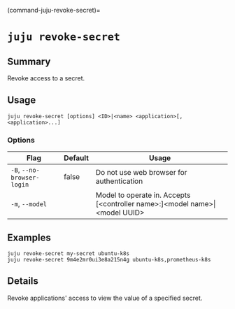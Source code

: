 (command-juju-revoke-secret)=
# `juju revoke-secret`
## Summary
Revoke access to a secret.

## Usage
```juju revoke-secret [options] <ID>|<name> <application>[,<application>...]```

### Options
| Flag | Default | Usage |
| --- | --- | --- |
| `-B`, `--no-browser-login` | false | Do not use web browser for authentication |
| `-m`, `--model` |  | Model to operate in. Accepts [&lt;controller name&gt;:]&lt;model name&gt;&#x7c;&lt;model UUID&gt; |

## Examples

    juju revoke-secret my-secret ubuntu-k8s
    juju revoke-secret 9m4e2mr0ui3e8a215n4g ubuntu-k8s,prometheus-k8s


## Details

Revoke applications' access to view the value of a specified secret.
